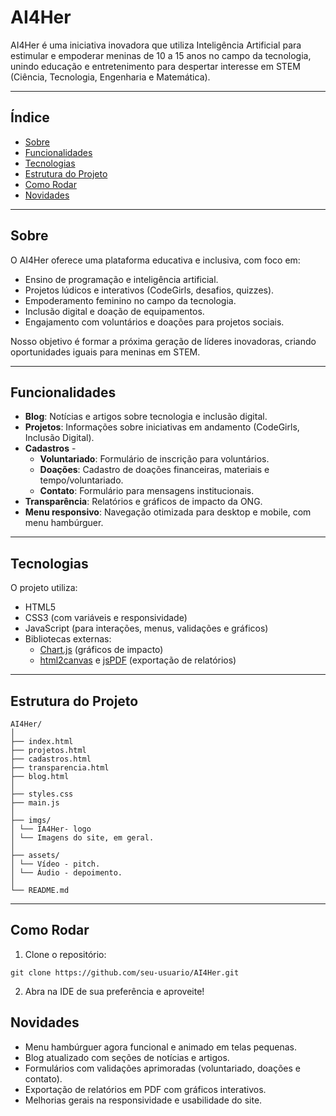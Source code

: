 # AI4Her

AI4Her é uma iniciativa inovadora que utiliza Inteligência Artificial para estimular e empoderar meninas de 10 a 15 anos no campo da tecnologia, unindo educação e entretenimento para despertar interesse em STEM (Ciência, Tecnologia, Engenharia e Matemática).

---

## Índice

- [Sobre](#sobre)  
- [Funcionalidades](#funcionalidades)  
- [Tecnologias](#tecnologias)  
- [Estrutura do Projeto](#estrutura-do-projeto)  
- [Como Rodar](#como-rodar)
- [Novidades](#novidades)  

---

## Sobre

O AI4Her oferece uma plataforma educativa e inclusiva, com foco em:

- Ensino de programação e inteligência artificial.  
- Projetos lúdicos e interativos (CodeGirls, desafios, quizzes).  
- Empoderamento feminino no campo da tecnologia.  
- Inclusão digital e doação de equipamentos.  
- Engajamento com voluntários e doações para projetos sociais.

Nosso objetivo é formar a próxima geração de líderes inovadoras, criando oportunidades iguais para meninas em STEM.

---

## Funcionalidades

- **Blog**: Notícias e artigos sobre tecnologia e inclusão digital.  
- **Projetos**: Informações sobre iniciativas em andamento (CodeGirls, Inclusão Digital).
- **Cadastros** -
  - **Voluntariado**: Formulário de inscrição para voluntários.  
  - **Doações**: Cadastro de doações financeiras, materiais e tempo/voluntariado.  
  - **Contato**: Formulário para mensagens institucionais.
- **Transparência**: Relatórios e gráficos de impacto da ONG.  
- **Menu responsivo**: Navegação otimizada para desktop e mobile, com menu hambúrguer.  

---

## Tecnologias

O projeto utiliza:

- HTML5  
- CSS3 (com variáveis e responsividade)  
- JavaScript (para interações, menus, validações e gráficos)  
- Bibliotecas externas:
  - [Chart.js](https://www.chartjs.org/) (gráficos de impacto)  
  - [html2canvas](https://html2canvas.hertzen.com/) e [jsPDF](https://github.com/parallax/jsPDF) (exportação de relatórios)  

---

## Estrutura do Projeto

```
AI4Her/
│
├── index.html
├── projetos.html
├── cadastros.html
├── transparencia.html
├── blog.html
│
├── styles.css
├── main.js
│
├── imgs/
│ └── IA4Her- logo
│ └── Imagens do site, em geral.
│
├── assets/
│ └── Vídeo - pitch.
│ └── Áudio - depoimento.
│
└── README.md

```

---

## Como Rodar

1. Clone o repositório:
```
git clone https://github.com/seu-usuario/AI4Her.git
```

2. Abra na IDE de sua preferência e aproveite!

## Novidades
- Menu hambúrguer agora funcional e animado em telas pequenas.
- Blog atualizado com seções de notícias e artigos.
- Formulários com validações aprimoradas (voluntariado, doações e contato).
- Exportação de relatórios em PDF com gráficos interativos.
- Melhorias gerais na responsividade e usabilidade do site.


